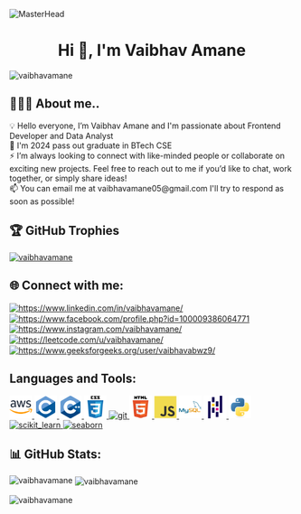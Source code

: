 
![MasterHead](https://camo.githubusercontent.com/2a50a7d7ae5024f74fad6ea1cab81c197e975e028147bb9a3d3441296f05af88/68747470733a2f2f70726576696577732e31323372662e636f6d2f696d616765732f6b617270656e6b6f696c69612f6b617270656e6b6f696c6961313830362f6b617270656e6b6f696c69613138303630303031312f3130323938383830362d766563746f722d6c696e652d7765622d636f6e636570742d666f722d70726f6772616d6d696e672d6c696e6561722d7765622d62616e6e65722d666f722d636f64696e672d2e6a7067)
<h1 align="center">Hi 👋, I'm Vaibhav Amane</h1>

<p align="left"> <img src="https://komarev.com/ghpvc/?username=vaibhavamane&label=Profile%20views&color=0e75b6&style=flat" alt="vaibhavamane" /> </p>

<h2 align="left">👨🏻‍💻 About me..</h2>
<p>💡 Hello everyone, I’m Vaibhav Amane and I'm passionate about Frontend Developer and Data Analyst<br>
  🌱 I'm 2024 pass out graduate in BTech CSE<br>
 ⚡ I’m always looking to connect with like-minded people or collaborate on exciting new projects. Feel free to reach out to me if you’d like to chat, work together, or simply share ideas!<br>
  📫 You can email me at vaibhavamane05@gmail.com I'll try to respond as soon as possible!
</p>




<h2 align="left">🏆 GitHub Trophies</h2>
<p align="left"> <a href="https://github.com/ryo-ma/github-profile-trophy"><img src="https://github-profile-trophy.vercel.app/?username=vaibhavamane" alt="vaibhavamane" /></a> </p>



<h2 align="left">🌐 Connect with me:</h2>
<p align="left">
<a href="https://www.linkedin.com/in/vaibhavamane/" target="blank"><img align="center" src="https://raw.githubusercontent.com/rahuldkjain/github-profile-readme-generator/master/src/images/icons/Social/linked-in-alt.svg" alt="https://www.linkedin.com/in/vaibhavamane/" height="30" width="40" /></a>
<a href="https://fb.com/https://www.facebook.com/profile.php?id=100009386064771" target="blank"><img align="center" src="https://raw.githubusercontent.com/rahuldkjain/github-profile-readme-generator/master/src/images/icons/Social/facebook.svg" alt="https://www.facebook.com/profile.php?id=100009386064771" height="30" width="40" /></a>
<a href="https://instagram.com/https://www.instagram.com/vaibhavamane/" target="blank"><img align="center" src="https://raw.githubusercontent.com/rahuldkjain/github-profile-readme-generator/master/src/images/icons/Social/instagram.svg" alt="https://www.instagram.com/vaibhavamane/" height="30" width="40" /></a>
<a href="https://www.leetcode.com/https://leetcode.com/u/vaibhavamane/" target="blank"><img align="center" src="https://raw.githubusercontent.com/rahuldkjain/github-profile-readme-generator/master/src/images/icons/Social/leet-code.svg" alt="https://leetcode.com/u/vaibhavamane/" height="30" width="40" /></a>
<a href="https://auth.geeksforgeeks.org/user/https://www.geeksforgeeks.org/user/vaibhavabwz9/" target="blank"><img align="center" src="https://raw.githubusercontent.com/rahuldkjain/github-profile-readme-generator/master/src/images/icons/Social/geeks-for-geeks.svg" alt="https://www.geeksforgeeks.org/user/vaibhavabwz9/" height="30" width="40" /></a>
</p>

<h2 align="left">Languages and Tools:</h2>
<p align="left"> <a href="https://aws.amazon.com" target="_blank" rel="noreferrer"> <img src="https://raw.githubusercontent.com/devicons/devicon/master/icons/amazonwebservices/amazonwebservices-original-wordmark.svg" alt="aws" width="40" height="40"/> </a> <a href="https://www.cprogramming.com/" target="_blank" rel="noreferrer"> <img src="https://raw.githubusercontent.com/devicons/devicon/master/icons/c/c-original.svg" alt="c" width="40" height="40"/> </a> <a href="https://www.w3schools.com/cpp/" target="_blank" rel="noreferrer"> <img src="https://raw.githubusercontent.com/devicons/devicon/master/icons/cplusplus/cplusplus-original.svg" alt="cplusplus" width="40" height="40"/> </a> <a href="https://www.w3schools.com/css/" target="_blank" rel="noreferrer"> <img src="https://raw.githubusercontent.com/devicons/devicon/master/icons/css3/css3-original-wordmark.svg" alt="css3" width="40" height="40"/> </a> <a href="https://git-scm.com/" target="_blank" rel="noreferrer"> <img src="https://www.vectorlogo.zone/logos/git-scm/git-scm-icon.svg" alt="git" width="40" height="40"/> </a> <a href="https://www.w3.org/html/" target="_blank" rel="noreferrer"> <img src="https://raw.githubusercontent.com/devicons/devicon/master/icons/html5/html5-original-wordmark.svg" alt="html5" width="40" height="40"/> </a> <a href="https://developer.mozilla.org/en-US/docs/Web/JavaScript" target="_blank" rel="noreferrer"> <img src="https://raw.githubusercontent.com/devicons/devicon/master/icons/javascript/javascript-original.svg" alt="javascript" width="40" height="40"/> </a> <a href="https://www.mysql.com/" target="_blank" rel="noreferrer"> <img src="https://raw.githubusercontent.com/devicons/devicon/master/icons/mysql/mysql-original-wordmark.svg" alt="mysql" width="40" height="40"/> </a> <a href="https://pandas.pydata.org/" target="_blank" rel="noreferrer"> <img src="https://raw.githubusercontent.com/devicons/devicon/2ae2a900d2f041da66e950e4d48052658d850630/icons/pandas/pandas-original.svg" alt="pandas" width="40" height="40"/> </a> <a href="https://www.python.org" target="_blank" rel="noreferrer"> <img src="https://raw.githubusercontent.com/devicons/devicon/master/icons/python/python-original.svg" alt="python" width="40" height="40"/> </a> <a href="https://scikit-learn.org/" target="_blank" rel="noreferrer"> <img src="https://upload.wikimedia.org/wikipedia/commons/0/05/Scikit_learn_logo_small.svg" alt="scikit_learn" width="40" height="40"/> </a> <a href="https://seaborn.pydata.org/" target="_blank" rel="noreferrer"> <img src="https://seaborn.pydata.org/_images/logo-mark-lightbg.svg" alt="seaborn" width="40" height="40"/> </a> </p>

<h2 align="left">📊 GitHub Stats:</h2>

<p><img align="left" src="https://github-readme-stats.vercel.app/api/top-langs?username=vaibhavamane&show_icons=true&locale=en&layout=compact" alt="vaibhavamane" /></p>

<p>&nbsp;<img align="center" src="https://github-readme-stats.vercel.app/api?username=vaibhavamane&show_icons=true&locale=en" alt="vaibhavamane" /></p>

<p><img align="center" src="https://github-readme-streak-stats.herokuapp.com/?user=vaibhavamane&" alt="vaibhavamane" /></p>


